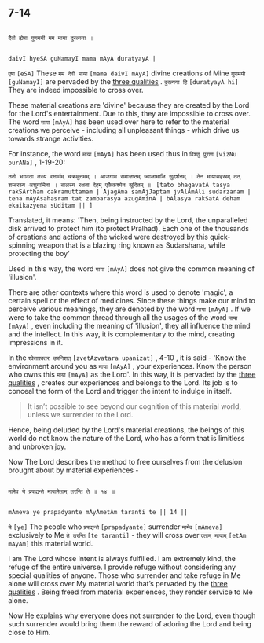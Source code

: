 ## 7-14


```shloka-sa

दैवी ह्येषा गुणमयी मम माया दुरत्यया ।

```
```shloka-sa-hk

daivI hyeSA guNamayI mama mAyA duratyayA |

```
`एषा` `[eSA]` These `मम दैवी माया` `[mama daivI mAyA]` divine creations of Mine `गुणमयी` `[guNamayI]` are pervaded by the 
[three qualities](satva_rajas_tamas)
. `दुरत्यया हि` `[duratyayA hi]` They are indeed impossible to cross over.

These material creations are 'divine' because they are created by the Lord for the Lord's entertainment. Due to this, they are impossible to cross over. The word 
`माया` `[mAyA]`
 has been used over here to refer to the material creations we perceive - including all unpleasant things - which drive us towards strange activities. 

For instance, the word 
`माया` `[mAyA]`
 has been used thus in 
`विश्णु पुराण` `[vizNu purANa]` , 1-19-20:
 

`ततो भगवता तस्य रक्षार्थम् चक्रमुत्तमम् । आजगाम समाज्ञप्तम् ज्वालामालि सुदर्शनम् । तेन मायासहस्रम् तत् शम्बरस्य अशुगामिना । बालस्य रक्षता देहम् एकैकश्येन सूदितम् ॥ ` `[tato bhagavatA tasya rakSArtham cakramuttamam | AjagAma samAjJaptam jvAlAmAli sudarzanam | tena mAyAsahasram tat zambarasya azugAminA | bAlasya rakSatA deham ekaikazyena sUditam || ]`

Translated, it means: 'Then, being instructed by the Lord, the unparalleled disk arrived to protect him (to protect Pralhad). Each one of the thousands of creations and actions of the wicked were destroyed by this quick-spinning weapon that is a blazing ring known as Sudarshana, while protecting the boy’

Used in this way, the word 
`माया` `[mAyA]`
 does not give the common meaning of 'illusion'. 

There are other contexts where this word is used to denote 'magic', a certain spell or the effect of medicines. Since these things make our mind to perceive various meanings, they are denoted by the word 
`माया` `[mAyA]`
. If we were to take the common thread through all the usages of the word 
`माया` `[mAyA]` ,
even including the meaning of 'illusion', they all influence the mind and the intellect. In this way, it is complementary to the mind, creating impressions in it.

In the 
`श्वेताश्वतर उपनिशत्` `[zvetAzvatara upanizat]` , 4-10
, it is said - 'Know the environment around you as 
`माया` `[mAyA]` ,
your experiences. Know the person who owns this 
`माया` `[mAyA]`
 as the Lord'. In this way, it is pervaded by the 
[three qualities](satva_rajas_tamas)
, creates our experiences and belongs to the Lord. Its job is to conceal the form of the Lord and trigger the intent to indulge in itself.



<a name='applnote_123'></a>
> It isn’t possible to see beyond our cognition of this material world, unless we surrender to the Lord.



Hence, being deluded by the Lord's material creations, the beings of this world do not know the nature of the Lord, who has a form that is limitless and unbroken joy.

Now The Lord describes the method to free ourselves from the delusion brought about by material experiences -


```shloka-sa

मामेव ये प्रपद्यन्ते मायामेताम् तरन्ति ते ॥ १४ ॥

```
```shloka-sa-hk

mAmeva ye prapadyante mAyAmetAm taranti te || 14 ||

```
`ये` `[ye]` The people who `प्रपद्यन्ते` `[prapadyante]` surrender `मामेव` `[mAmeva]` exclusively to Me `ते तरन्ति` `[te taranti]` - they will cross over `एताम् मायाम्` `[etAm mAyAm]` this material world.

I am The Lord whose intent is always fulfilled. I am extremely kind, the refuge of the entire universe. I provide refuge without considering any special qualities of anyone. Those who surrender and take refuge in Me alone will cross over My material world that’s pervaded by the 
[three qualities](satva_rajas_tamas)
. Being freed from material experiences, they render service to Me alone.

Now He explains why everyone does not surrender to the Lord, even though such surrender would bring them the reward of adoring the Lord and being close to Him.


